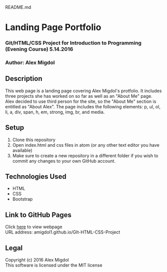 README.md
# Landing Page Portfolio
### Git/HTML/CSS Project for Introduction to Programming (Evening Course) 5.14.2016
### Author: Alex Migdol

## Description
This web page is a landing page covering Alex Migdol's protfolio.  It includes three projects she has worked on so far as well as an "About Me" page.  Alex decided to use third person for the site, so the "About Me" section is entitled as "About Alex".  The page includes the following elements: p, ul, ol, li, a, div, span, h, em, strong, img, br, and media.

## Setup
1. Clone this repository
2. Open index.html and css files in atom (or any other text editor you have available)
3. Make sure to create a new repository in a different folder if you wish to commit any changes to your own GitHub account.

## Technologies Used
* HTML
* CSS
* Bootstrap

## Link to GitHub Pages
Click [here](http://amigdol1.github.io/GIt-HTML-CSS-Project) to view webpage <br />
URL address: amigdol1.github.io/GIt-HTML-CSS-Project

## Legal
Copyright (c) 2016 Alex Migdol <br />
This software is licensed under the MIT license



